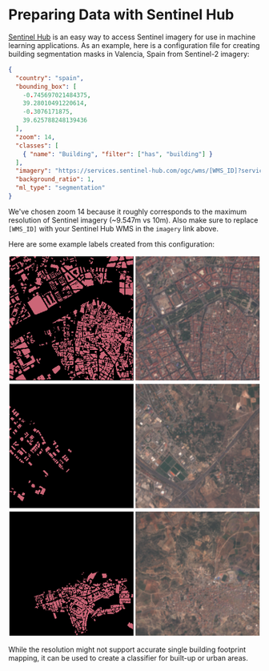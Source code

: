 # Preparing Data with Sentinel Hub

[Sentinel Hub](https://www.sentinel-hub.com/) is an easy way to access Sentinel imagery for use in machine learning applications. As an example, here is a configuration file for creating building segmentation masks in Valencia, Spain from Sentinel-2 imagery:

```json
{
  "country": "spain",
  "bounding_box": [
    -0.745697021484375,
    39.28010491220614,
    -0.3076171875,
    39.625788248139436
  ],
  "zoom": 14,
  "classes": [
    { "name": "Building", "filter": ["has", "building"] }
  ],
  "imagery": "https://services.sentinel-hub.com/ogc/wms/[WMS_ID]?service=WMS&request=GetMap&layers=1_TRUE_COLOR&styles=&format=image%2Fpng&transparent=true&version=1.1.1&showlogo=false&name=Sentinel-2%20L1C&width=256&height=256&pane=activeLayer&maxcc=100&time=2018-07-15%2F2018-07-15&srs=EPSG%3A3857&bbox={bbox}",
  "background_ratio": 1,
  "ml_type": "segmentation"
}

```

We've chosen zoom 14 because it roughly corresponds to the maximum resolution of Sentinel imagery (~9.547m vs 10m). Also make sure to replace `[WMS_ID]` with your Sentinel Hub WMS in the `imagery` link above.

Here are some example labels created from this configuration:

![Labeled imagery in Valencia, Spain](images/valencia-example-1.png)
![Labeled imagery in Valencia, Spain](images/valencia-example-2.png)
![Labeled imagery in Valencia, Spain](images/valencia-example-3.png)

While the resolution might not support accurate single building footprint mapping, it can be used to create a classifier for built-up or urban areas.
